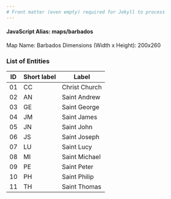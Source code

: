 ```yaml
---
# Front matter (even empty) required for Jekyll to process
---
```


#### JavaScript Alias: maps/barbados

Map Name: Barbados
Dimensions (Width x Height): 200x260





### List of Entities

ID | Short label | Label
---|---|---|
01|CC|Christ Church
02|AN|Saint Andrew
03|GE|Saint George
04|JM|Saint James
05|JN|Saint John
06|JS|Saint Joseph
07|LU|Saint Lucy
08|MI|Saint Michael
09|PE|Saint Peter
10|PH|Saint Philip
11|TH|Saint Thomas

